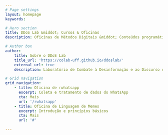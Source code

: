 ```yaml
---
# Page settings
layout: homepage
keywords:

# Hero section
title: DDoS Lab &middot; Cursos & Oficinas
description: Oficinas de Métodos Digitais &middot; Conteúdos programáticos e tutoriais utilizados nos cursos e oficinas do projeto DDoS Lab e demais projetos associados ao Laboratório de Pesquisa em Comunicação, Culturas Políticas e Economia da Colaboração (coLAB), da Universidade Federal Fluminense (UFF).

# Author box
author:
    title: Sobre o DDoS Lab
    title_url: 'https://colab-uff.github.io/ddoslab/'
    external_url: true
    description: Laboratório de Combate à Desinformação e ao Discurso de Ódio em Sistemas de Comunicação em Rede

# Grid navigation
grid_navigation:
    - title: Oficina de rwhatsapp
      excerpt: Coleta e tratamento de dados do WhatsApp
      cta: Mais
      url: '/rwhatsapp'
    - title: Oficina de Linguagem de Memes
      excerpt: Introdução e princípios básicos
      cta: Mais
      url: '#'
      
---
```

